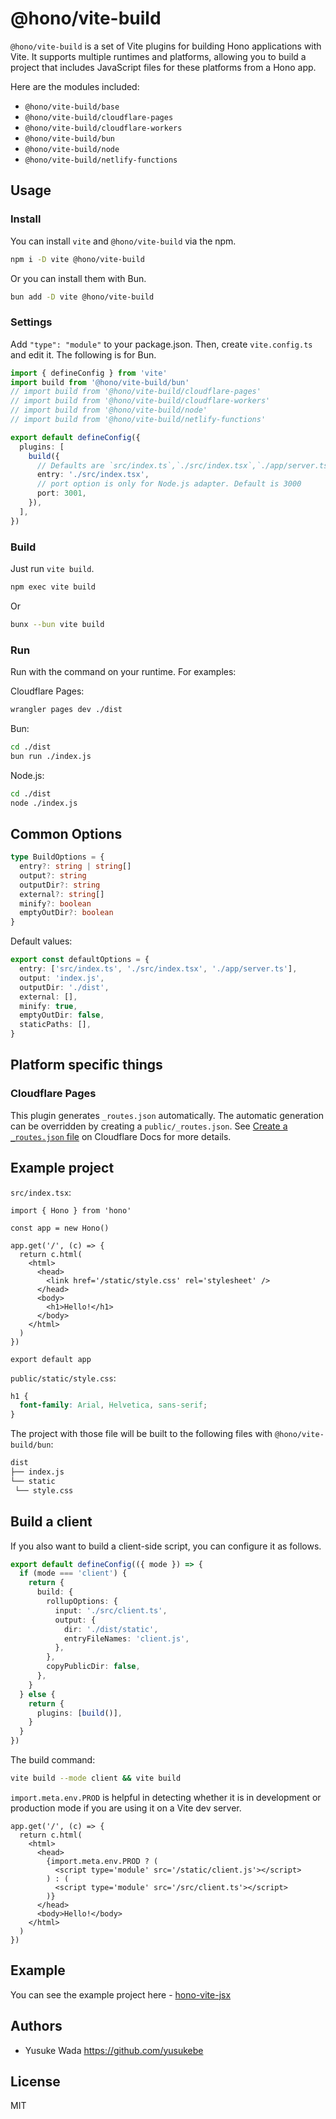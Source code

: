 # @hono/vite-build

`@hono/vite-build` is a set of Vite plugins for building Hono applications with Vite. It supports multiple runtimes and platforms, allowing you to build a project that includes JavaScript files for these platforms from a Hono app.

Here are the modules included:

- `@hono/vite-build/base`
- `@hono/vite-build/cloudflare-pages`
- `@hono/vite-build/cloudflare-workers`
- `@hono/vite-build/bun`
- `@hono/vite-build/node`
- `@hono/vite-build/netlify-functions`

## Usage

### Install

You can install `vite` and `@hono/vite-build` via the npm.

```bash
npm i -D vite @hono/vite-build
```

Or you can install them with Bun.

```bash
bun add -D vite @hono/vite-build
```

### Settings

Add `"type": "module"` to your package.json. Then, create `vite.config.ts` and edit it. The following is for Bun.

```ts
import { defineConfig } from 'vite'
import build from '@hono/vite-build/bun'
// import build from '@hono/vite-build/cloudflare-pages'
// import build from '@hono/vite-build/cloudflare-workers'
// import build from '@hono/vite-build/node'
// import build from '@hono/vite-build/netlify-functions'

export default defineConfig({
  plugins: [
    build({
      // Defaults are `src/index.ts`,`./src/index.tsx`,`./app/server.ts`
      entry: './src/index.tsx',
      // port option is only for Node.js adapter. Default is 3000
      port: 3001,
    }),
  ],
})
```

### Build

Just run `vite build`.

```bash
npm exec vite build
```

Or

```bash
bunx --bun vite build
```

### Run

Run with the command on your runtime. For examples:

Cloudflare Pages:

```bash
wrangler pages dev ./dist
```

Bun:

```bash
cd ./dist
bun run ./index.js
```

Node.js:

```bash
cd ./dist
node ./index.js
```

## Common Options

```ts
type BuildOptions = {
  entry?: string | string[]
  output?: string
  outputDir?: string
  external?: string[]
  minify?: boolean
  emptyOutDir?: boolean
}
```

Default values:

```ts
export const defaultOptions = {
  entry: ['src/index.ts', './src/index.tsx', './app/server.ts'],
  output: 'index.js',
  outputDir: './dist',
  external: [],
  minify: true,
  emptyOutDir: false,
  staticPaths: [],
}
```

## Platform specific things

### Cloudflare Pages

This plugin generates `_routes.json` automatically. The automatic generation can be overridden by creating a `public/_routes.json`. See [Create a `_routes.json` file](https://developers.cloudflare.com/pages/functions/routing/#create-a-_routesjson-file) on Cloudflare Docs for more details.

## Example project

`src/index.tsx`:

```tsx
import { Hono } from 'hono'

const app = new Hono()

app.get('/', (c) => {
  return c.html(
    <html>
      <head>
        <link href='/static/style.css' rel='stylesheet' />
      </head>
      <body>
        <h1>Hello!</h1>
      </body>
    </html>
  )
})

export default app
```

`public/static/style.css`:

```css
h1 {
  font-family: Arial, Helvetica, sans-serif;
}
```

The project with those file will be built to the following files with `@hono/vite-build/bun`:

```txt
dist
├── index.js
└── static
 └── style.css
```

## Build a client

If you also want to build a client-side script, you can configure it as follows.

```ts
export default defineConfig(({ mode }) => {
  if (mode === 'client') {
    return {
      build: {
        rollupOptions: {
          input: './src/client.ts',
          output: {
            dir: './dist/static',
            entryFileNames: 'client.js',
          },
        },
        copyPublicDir: false,
      },
    }
  } else {
    return {
      plugins: [build()],
    }
  }
})
```

The build command:

```bash
vite build --mode client && vite build
```

`import.meta.env.PROD` is helpful in detecting whether it is in development or production mode if you are using it on a Vite dev server.

```tsx
app.get('/', (c) => {
  return c.html(
    <html>
      <head>
        {import.meta.env.PROD ? (
          <script type='module' src='/static/client.js'></script>
        ) : (
          <script type='module' src='/src/client.ts'></script>
        )}
      </head>
      <body>Hello!</body>
    </html>
  )
})
```

## Example

You can see the example project here - [hono-vite-jsx](https://github.com/honojs/examples/tree/main/hono-vite-jsx)

## Authors

- Yusuke Wada <https://github.com/yusukebe>

## License

MIT
